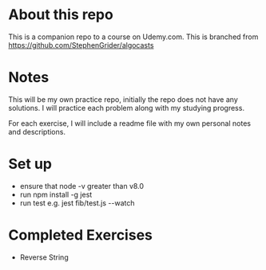 # About this repo
This is a companion repo to a course on Udemy.com. This is branched from https://github.com/StephenGrider/algocasts


# Notes

This will be my own practice repo, initially the repo does not have any solutions. I will practice each problem along with my studying progress.

For each exercise, I will include a readme file with my own personal notes and descriptions.

# Set up

- ensure that node -v greater than v8.0
- run npm install -g jest
- run test e.g. jest fib/test.js --watch

# Completed Exercises

- Reverse String

